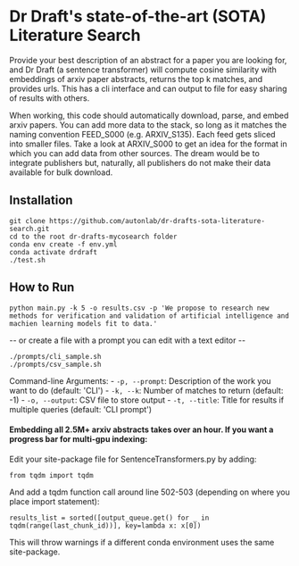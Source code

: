 # Dr Draft's state-of-the-art (SOTA) Literature Search
Provide your best description of an abstract for a paper you are looking for, and Dr Draft (a sentence transformer) will compute cosine similarity with embeddings of arxiv paper abstracts, returns the top k matches, and provides urls. This has a cli interface and can output to file for easy sharing of results with others.

When working, this code should automatically download, parse, and embed arxiv papers.  You can add more data to the stack, so long as it matches the naming convention FEED_S000 (e.g. ARXIV_S135).  Each feed gets sliced into smaller files.  Take a look at ARXIV_S000 to get an idea for the format in which you can add data from other sources.  The dream would be to integrate publishers but, naturally, all publishers do not make their data available for bulk download.


## Installation
```
git clone https://github.com/autonlab/dr-drafts-sota-literature-search.git
cd to the root dr-drafts-mycosearch folder
conda env create -f env.yml
conda activate drdraft
./test.sh
```


## How to Run
```
python main.py -k 5 -o results.csv -p 'We propose to research new methods for verification and validation of artificial intelligence and machien learning models fit to data.'
```
-- or create a file with a prompt you can edit with a text editor --
```
./prompts/cli_sample.sh
./prompts/csv_sample.sh
```
Command-line Arguments:
    - `-p, --prompt`: Description of the work you want to do (default: 'CLI')
    - `-k, --k`: Number of matches to return (default: -1)
    - `-o, --output`: CSV file to store output
    - `-t, --title`: Title for results if multiple queries (default: 'CLI prompt')


#### Embedding all 2.5M+ arxiv abstracts takes over an hour. If you want a progress bar for multi-gpu indexing:
Edit your site-package file for SentenceTransformers.py by adding:
```
from tqdm import tqdm
```

And add a tqdm function call around line 502-503 (depending on where you place import statement):
```
results_list = sorted([output_queue.get() for _ in tqdm(range(last_chunk_id))], key=lambda x: x[0])
```
This will throw warnings if a different conda environment uses the same site-package.

